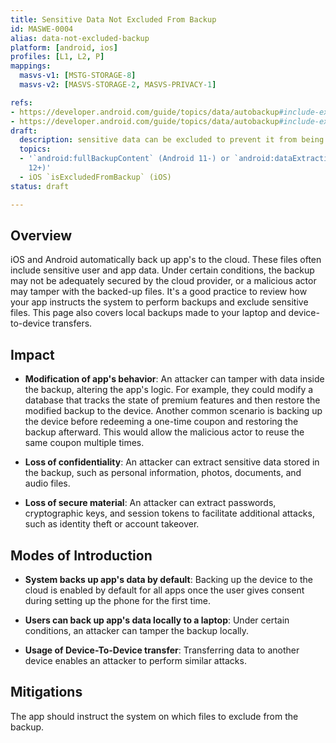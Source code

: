 ```yaml
---
title: Sensitive Data Not Excluded From Backup
id: MASWE-0004
alias: data-not-excluded-backup
platform: [android, ios]
profiles: [L1, L2, P]
mappings:
  masvs-v1: [MSTG-STORAGE-8]
  masvs-v2: [MASVS-STORAGE-2, MASVS-PRIVACY-1]

refs:
- https://developer.android.com/guide/topics/data/autobackup#include-exclude-android-11
- https://developer.android.com/guide/topics/data/autobackup#include-exclude-android-12
draft:
  description: sensitive data can be excluded to prevent it from being backed up.
  topics:
  - '`android:fullBackupContent` (Android 11-) or `android:dataExtractionRules` (Android
    12+)'
  - iOS `isExcludedFromBackup` (iOS)
status: draft

---
```


## Overview

iOS and Android automatically back up app's to the cloud. These files often include sensitive user and app data. Under certain conditions, the backup may not be adequately secured by the cloud provider, or a malicious actor may tamper with the backed-up files. It's a good practice to review how your app instructs the system to perform backups and exclude sensitive files. This page also covers local backups made to your laptop and device-to-device transfers.

## Impact

- **Modification of app's behavior**: An attacker can tamper with data inside the backup, altering the app's logic. For example, they could modify a database that tracks the state of premium features and then restore the modified backup to the device. Another common scenario is backing up the device before redeeming a one-time coupon and restoring the backup afterward. This would allow the malicious actor to reuse the same coupon multiple times.

- **Loss of confidentiality**: An attacker can extract sensitive data stored in the backup, such as personal information, photos, documents, and audio files.

- **Loss of secure material**: An attacker can extract passwords, cryptographic keys, and session tokens to facilitate additional attacks, such as identity theft or account takeover.

## Modes of Introduction

- **System backs up app's data by default**: Backing up the device to the cloud is enabled by default for all apps once the user gives consent during setting up the phone for the first time.
- **Users can back up app's data locally to a laptop**: Under certain conditions, an attacker can tamper the backup locally.

- **Usage of Device-To-Device transfer**: Transferring data to another device enables an attacker to perform similar attacks.

## Mitigations

The app should instruct the system on which files to exclude from the backup.
